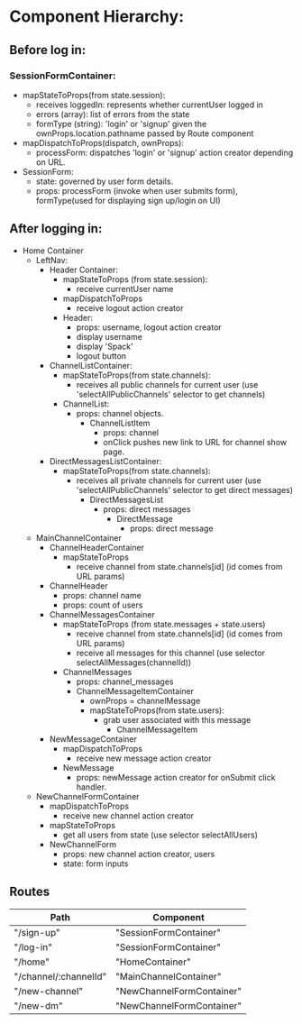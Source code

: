 # Component Hierarchy:

## Before log in: 
### SessionFormContainer: 
  - mapStateToProps(from state.session):
    + receives loggedIn: represents whether currentUser logged in
    + errors (array): list of errors from the state
    + formType (string): 'login' or 'signup' given the ownProps.location.pathname passed by Route component
  - mapDispatchToProps(dispatch, ownProps):
    + processForm: dispatches 'login' or 'signup' action creator depending on URL.
   - SessionForm:
      + state: governed by user form details.
      + props: processForm (invoke when user submits form), formType(used for displaying sign up/login on UI)

## After logging in:
 - Home Container
   - LeftNav:
     - Header Container:
       + mapStateToProps (from state.session):
          * receive currentUser name 
       + mapDispatchToProps
          * receive logout action creator 
       + Header:
          * props: username, logout action creator
          * display username 
          * display 'Spack'
          * logout button 
      - ChannelListContainer:
        + mapStateToProps(from state.channels):
          * receives all public channels for current user (use 'selectAllPublicChannels' selector to get channels)
        + ChannelList:
          * props: channel objects.
            - ChannelListItem
              + props: channel
              * onClick pushes new link to URL for channel show page.
      - DirectMessagesListContainer:
        + mapStateToProps(from state.channels):
          * receives all private channels for current user (use 'selectAllPublicChannels' selector to get direct messages)
            - DirectMessagesList 
              + props: direct messages 
                * DirectMessage
                  - props: direct message 
    - MainChannelContainer
       - ChannelHeaderContainer
          - mapStateToProps
            + receive channel from state.channels[id] (id comes from URL params)
        - ChannelHeader
          + props: channel name 
          + props: count of users
       - ChannelMessagesContainer
         + mapStateToProps (from state.messages + state.users)
            * receive channel from state.channels[id] (id comes from URL params)
            * receive all messages for this channel (use selector selectAllMessages(channelId)) 
         + ChannelMessages
            * props: channel_messages 
            * ChannelMessageItemContainer 
              - ownProps = channelMessage
              - mapStateToProps(from state.users):
                + grab user associated with this message 
                  *  ChannelMessageItem
       - NewMessageContainer
          + mapDispatchToProps
            * receive new message action creator 
         + NewMessage
            * props: newMessage action creator for onSubmit click handler.
     - NewChannelFormContainer
        + mapDispatchToProps
            * receive new channel action creator 
        + mapStateToProps
            * get all users from state (use selector selectAllUsers)
        + NewChannelForm
            * props: new channel action creator, users 
            * state: form inputs
    
## Routes

|Path   | Component   |
|-------|-------------|
| "/sign-up" | "SessionFormContainer" |
| "/log-in" | "SessionFormContainer" |
| "/home" | "HomeContainer" |
| "/channel/:channelId" | "MainChannelContainer" |
| "/new-channel" | "NewChannelFormContainer" |
| "/new-dm" | "NewChannelFormContainer" |

        
